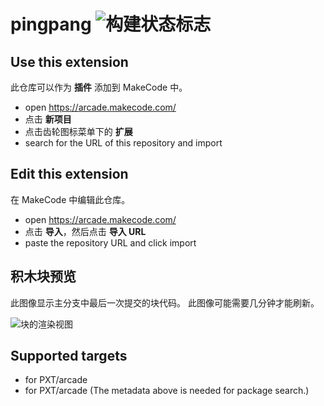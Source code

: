 # pingpang ![构建状态标志](https://github.com/walterleshui/pingpang/workflows/MakeCode/badge.svg)



## Use this extension

此仓库可以作为 **插件** 添加到 MakeCode 中。

* open https://arcade.makecode.com/
* 点击 **新项目**
* 点击齿轮图标菜单下的 **扩展**
* search for the URL of this repository and import

## Edit this extension

在 MakeCode 中编辑此仓库。

* open https://arcade.makecode.com/
* 点击 **导入**，然后点击 **导入 URL**
* paste the repository URL and click import

## 积木块预览

此图像显示主分支中最后一次提交的块代码。
此图像可能需要几分钟才能刷新。

![块的渲染视图](https://github.com/walterleshui/pingpang/raw/master/.makecode/blocks.png)

## Supported targets

* for PXT/arcade
* for PXT/arcade
(The metadata above is needed for package search.)

